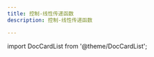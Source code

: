 ```yaml
---
title: 控制-线性传递函数
description: 控制-线性传递函数

---
```


import DocCardList from '@theme/DocCardList';

<DocCardList />